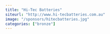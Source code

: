 ```yaml
---
title: "Hi-Tec Batteries"
siteurl: "http://www.hi-tecbatteries.com.au"
image: "/sponsors/hitecbatteries.jpg"
categories: ["bronze"]
---
```



